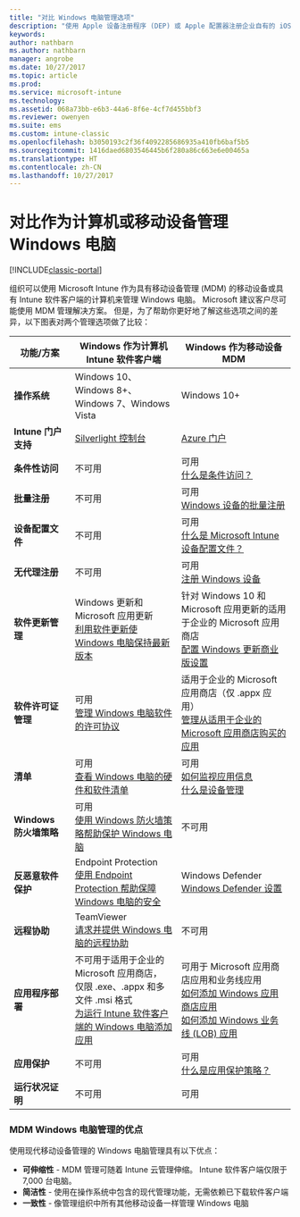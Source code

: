 ```yaml
---
title: "对比 Windows 电脑管理选项"
description: "使用 Apple 设备注册程序 (DEP) 或 Apple 配置器注册企业自有的 iOS 设备"
keywords: 
author: nathbarn
ms.author: nathbarn
manager: angrobe
ms.date: 10/27/2017
ms.topic: article
ms.prod: 
ms.service: microsoft-intune
ms.technology: 
ms.assetid: 068a73bb-e6b3-44a6-8f6e-4cf7d455bbf3
ms.reviewer: owenyen
ms.suite: ems
ms.custom: intune-classic
ms.openlocfilehash: b3050193c2f36f4092285686935a410fb6baf5b5
ms.sourcegitcommit: 1416daed6803546445b6f280a86c663e6e00465a
ms.translationtype: HT
ms.contentlocale: zh-CN
ms.lasthandoff: 10/27/2017
---
```

# <a name="compare-managing-windows-pcs-as-computers-or-mobile-devices"></a>对比作为计算机或移动设备管理 Windows 电脑

[!INCLUDE[classic-portal](../includes/classic-portal.md)]

组织可以使用 Microsoft Intune 作为具有移动设备管理 (MDM) 的移动设备或具有 Intune 软件客户端的计算机来管理 Windows 电脑。  Microsoft 建议客户尽可能使用 MDM 管理解决方案。 但是，为了帮助你更好地了解这些选项之间的差异，以下图表对两个管理选项做了比较：

|**功能/方案** |**Windows 作为计算机**<br>Intune 软件客户端 | **Windows 作为移动设备**<br>MDM |
|--------------|-------------------------------|-------------------------------|
|**操作系统** |Windows 10、Windows 8+、Windows 7、Windows Vista | Windows 10+ |
|**Intune 门户支持** |[Silverlight 控制台](https://manage.microsoft.com)|[Azure 门户](https://portal.azure.com) |
|**条件性访问**|不可用|可用 <br>[什么是条件访问？](https://docs.microsoft.com/intune-azure/conditional-access/what-is-conditional-access)|
|**批量注册**|不可用|可用 <br>[Windows 设备的批量注册](https://docs.microsoft.com/intune-azure/enroll-devices/bulk-enroll-windows)|
|**设备配置文件**|不可用|可用 <br>[什么是 Microsoft Intune 设备配置文件？](https://docs.microsoft.com/intune-azure/configure-devices/what-are-device-profiles)|
|**无代理注册**|不可用 |可用<br>[注册 Windows 设备](https://docs.microsoft.com/intune-azure/enroll-devices/enroll-windows-devices)|
|**软件更新管理**| Windows 更新和 Microsoft 应用更新<br>[利用软件更新使 Windows 电脑保持最新版本](https://docs.microsoft.com/intune/deploy-use/keep-windows-pcs-up-to-date-with-software-updates-in-microsoft-intune)|针对 Windows 10 和 Microsoft 应用更新的适用于企业的 Microsoft 应用商店<br> [配置 Windows 更新商业版设置](https://docs.microsoft.com/intune-azure/configure-devices/how-to-configure-windows-update-for-business) |
|**软件许可证管理**|可用 <br>[管理 Windows 电脑软件的许可协议](https://docs.microsoft.com/intune/deploy-use/manage-license-agreements-for-windows-pc-software-in-microsoft-intune)|适用于企业的 Microsoft 应用商店（仅 .appx 应用）<br>[管理从适用于企业的 Microsoft 应用商店购买的应用](https://docs.microsoft.com/intune-azure/manage-apps/wsfb-apps)|
|**清单**|可用 <br>[查看 Windows 电脑的硬件和软件清单](https://docs.microsoft.com/intune/deploy-use/view-hardware-and-software-inventory-for-windows-pcs-in-microsoft-intune)|可用 <br>[如何监视应用信息](https://docs.microsoft.com/intune/apps-monitor)<br>[什么是设备管理](https://docs.microsoft.com/intune/device-management)|
|**Windows 防火墙策略**|可用 <br>[使用 Windows 防火墙策略帮助保护 Windows 电脑](https://docs.microsoft.com/intune/deploy-use/help-protect-windows-pcs-using-windows-firewall-policies-in-microsoft-intune) |不可用|
|**反恶意软件保护**|Endpoint Protection<br>[使用 Endpoint Protection 帮助保障 Windows 电脑的安全](https://docs.microsoft.com/intune/deploy-use/help-secure-windows-pcs-with-endpoint-protection-for-microsoft-intune)|Windows Defender<br>[Windows Defender 设置](https://docs.microsoft.com/intune-azure/configure-devices/custom-for-windows-10#windows-defender-settings)|
|**远程协助** |TeamViewer<br>[请求并提供 Windows 电脑的远程协助](https://docs.microsoft.com/intune/deploy-use/request-and-provide-remote-assistance-for-windows-pcs-in-microsoft-intune)|不可用 |
|**应用程序部署** | 不可用于适用于企业的 Microsoft 应用商店，<br>仅限 .exe、.appx 和多文件 .msi 格式<br>[为运行 Intune 软件客户端的 Windows 电脑添加应用](https://docs.microsoft.com/intune/deploy-use/add-apps-for-windows-pcs-in-microsoft-intune)|可用于 Microsoft 应用商店应用和业务线应用<br>[如何添加 Windows 应用商店应用](https://docs.microsoft.com/intune/store-apps-windows)<br>[如何添加 Windows 业务线 (LOB) 应用](https://docs.microsoft.com/intune/lob-apps-windows)|
|**应用保护**|不可用|可用 <br>[什么是应用保护策略？](https://docs.microsoft.com/intune-azure/manage-apps/what-is-app-protection-policy)|
|**运行状况证明**|不可用|可用|


### <a name="advantages-of-mdm-windows-pc-management"></a>MDM Windows 电脑管理的优点
使用现代移动设备管理的 Windows 电脑管理具有以下优点：
- **可伸缩性** - MDM 管理可随着 Intune 云管理伸缩。 Intune 软件客户端仅限于 7,000 台电脑。
- **简洁性** - 使用在操作系统中包含的现代管理功能，无需依赖已下载软件客户端
- **一致性** - 像管理组织中所有其他移动设备一样管理 Windows 电脑
<!-- - **Cloud optimization** - -->

